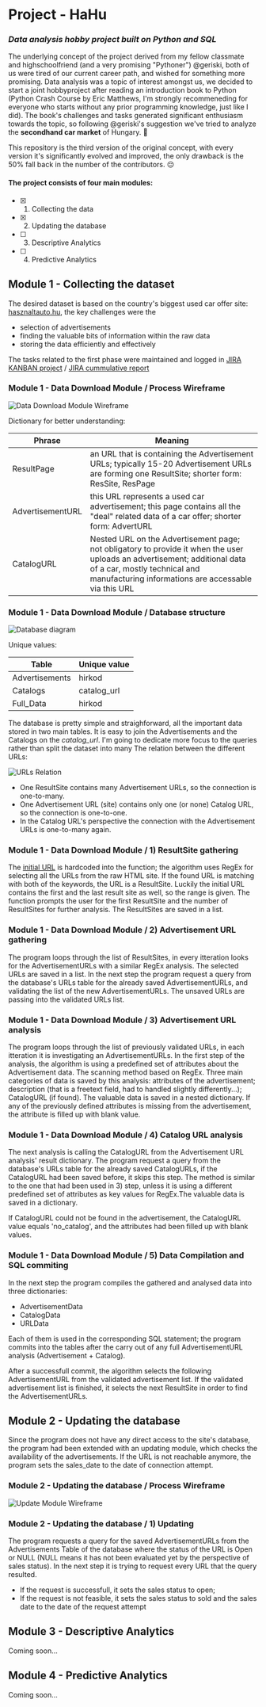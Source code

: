 # Project - HaHu
### *Data analysis hobby project built on Python and SQL*

The underlying concept of the project derived from my fellow classmate and highschoolfriend (and a very promising "Pythoner") @geriski, both of us were tired of our current career path, and wished for something more promising. Data analysis was a topic of interest amongst us, we decided to start a joint hobbyproject after reading an introduction book to Python (Python Crash Course by Eric Matthews, I'm strongly recommeneding for everyone who starts without any prior programming knowledge, just like I did). The book's challenges and tasks generated significant enthusiasm towards the topic, so following @geriski's suggestion we've tried to analyze the **secondhand car market** of Hungary. 🧐

This repository is the third version of the original concept, with every version it's significantly evolved and improved, the only drawback is the 50% fall back in the number of the contributors. 😔

#### The project consists of four main modules:
- [X] 1) Collecting the data
- [X] 2) Updating the database
- [ ] 3) Descriptive Analytics
- [ ] 4) Predictive Analytics

## Module 1 - Collecting the dataset
The desired dataset is based on the country's biggest used car offer site: [hasznaltauto.hu](https://www.hasznaltauto.hu), the key challenges were the 
* selection of advertisements 
* finding the valuable bits of information within the raw data
* storing the data efficiently and effectively

The tasks related to the first phase were maintained and logged in [JIRA KANBAN project](https://attilakiss.atlassian.net/secure/RapidBoard.jspa?rapidView=8&projectKey=PH&selectedIssue=PH-13&atlOrigin=eyJpIjoiMzg1NDBjOTM4YWU4NDk3YWFkMDE0ZjAwOWFhZWU5NDEiLCJwIjoiaiJ9) / [JIRA cummulative report](https://attilakiss.atlassian.net/projects/PH?selectedItem=com.atlassian.jira.jira-projects-plugin%3Areport-page)

### Module 1 - Data Download Module / Process Wireframe

![Data Download Module Wireframe](/module1_data_download/phase1_data_download.png)

Dictionary for better understanding:

Phrase | Meaning
-------|--------
ResultPage | an URL that is containing the Advertisement URLs; typically 15-20 Advertisement URLs are forming one ResultSite; shorter form: ResSite, ResPage
AdvertisementURL | this URL represents a used car advertisement; this page contains all the "deal" related data of a car offer; shorter form: AdvertURL
CatalogURL | Nested URL on the Advertisement page; not obligatory to provide it when the user uploads an advertisement; additional data of a car, mostly technical and manufacturing informations are accessable via this URL

### Module 1 - Data Download Module / Database structure

![Database diagram](/module1_data_download/data_structure.png)

Unique values:

Table | Unique value
----- | ------------
Advertisements | hirkod
Catalogs | catalog_url
Full_Data | hirkod

The database is pretty simple and straighforward, all the important data stored in two main tables. It is easy to join the Advertisements and the Catalogs on the _catalog_url_. I'm going to dedicate more focus to the queries rather than split the dataset into many 
The relation between the different URLs:

![URLs Relation](/module1_data_download/URLs_relation.png)

* One ResultSite contains many Advertisement URLs, so the connection is one-to-many.
* One Advertisement URL (site) contains only one (or none) Catalog URL, so the connection is one-to-one.
* In the Catalog URL's perspective the connection with the Advertisement URLs is one-to-many again.


### Module 1 - Data Download Module / 1) ResultSite gathering

The [initial URL](https://www.hasznaltauto.hu/szemelyauto) is hardcoded into the function; the algorithm uses RegEx for selecting all the URLs from the raw HTML site. If the found URL is matching with both of the keywords, the URL is a ResultSite. Luckily the initial URL contains the first and the last result site as well, so the range is given. The function prompts the user for the first ResultSite and the number of ResultSites for further analysis.
The ResultSites are saved in a list.

### Module 1 - Data Download Module / 2) Advertisement URL gathering

The program loops through the list of ResultSites, in every itteration looks for the AdvertisementURLs with a similar RegEx analysis. The selected URLs are saved in a list. In the next step the program request a query from the database's URLs table for the already saved AdvertisementURLs, and validating the list of the new AdvertisementURLs. The unsaved URLs are passing into the validated URLs list.


### Module 1 - Data Download Module / 3) Advertisement URL analysis

The program loops through the list of previously validated URLs, in each itteration it is investigating an AdvertisementURLs. In the first step of the analysis, the algorithm is using a predefined set of attributes about the Advertisement data. The scanning method based on RegEx. Three main categories of data is saved by this analysis: attributes of the advertisement; description (that is a freetext field, had to handled slightly differently...); CatalogURL (if found). The valuable data is saved in a nested dictionary. If any of the previously defined attributes is missing from the advertisement, the attribute is filled up with blank value.

### Module 1 - Data Download Module / 4) Catalog URL analysis

The next analysis is calling the CatalogURL from the Advertisement URL analysis' result dictionary. The program request a query from the database's URLs table for the already saved CatalogURLs, if the CatalogURL had been saved before, it skips this step. The method is similar to the one that had been used in 3) step, unless it is using a different predefined set of attributes as key values for RegEx.The valuable data is saved in a dictionary. 

If CatalogURL could not be found in the advertisement, the CatalogURL value equals 'no_catalog', and the attributes had been filled up with blank values.

### Module 1 - Data Download Module / 5) Data Compilation and SQL commiting

In the next step the program compiles the gathered and analysed data into three dictionaries:
* AdvertisementData
* CatalogData
* URLData

Each of them is used in the corresponding SQL statement; the program commits into the tables after the carry out of any full AdvertisementURL analysis (Advertisement + Catalog). 

After a successfull commit, the algorithm selects the following AdvertisementURL from the validated advertisement list. 
If the validated advertisement list is finished, it selects the next ResultSite in order to find the AdvertisementURLs.

## Module 2 - Updating the database

Since the program does not have any direct access to the site's database, the program had been extended with an updating module, which checks the availability of the advertisements. If the URL is not reachable anymore, the program sets the sales_date to the date of connection attempt.


### Module 2 - Updating the database / Process Wireframe

![Update Module Wireframe](/module2_data_analysis/Phase2_Status_update.png)


### Module 2 - Updating the database / 1) Updating

The program requests a query for the saved AdvertisementURLs from the Advertisements Table of the database where the status of the URL is Open or NULL (NULL means it has not been evaluated yet by the perspective of sales status). In the next step it is trying to request every URL that the query resulted. 
* If the request is successfull, it sets the sales status to open; 
* If the request is not feasible, it sets the sales status to sold and the sales date to the date of the request attempt

## Module 3 - Descriptive Analytics
Coming soon...
## Module 4 - Predictive Analytics
Coming soon...
